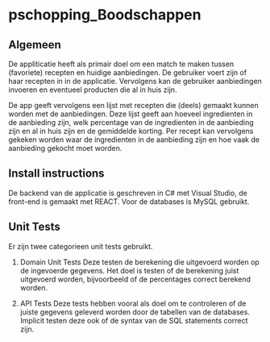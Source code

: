 # pschopping_Boodschappen

## Algemeen 

De appliticatie heeft als primair doel om een match te maken tussen (favoriete) recepten en huidige aanbiedingen. 
De gebruiker voert zijn of haar recepten in in de applicatie. Vervolgens kan de gebruiker aanbiedingen invoeren en eventueel producten die al in huis zijn. 

De app geeft vervolgens een lijst met recepten die (deels) gemaakt kunnen worden met de aanbiedingen. 
Deze lijst geeft aan hoeveel ingredienten in de aanbieding zijn, welk percentage van de ingredienten in de aanbieding zijn en al in huis zijn en de gemiddelde korting. 
Per recept kan vervolgens gekeken worden waar de ingredienten in de aanbieding zijn en hoe vaak de aanbieding gekocht moet worden. 

## Install instructions 

De backend van de applicatie is geschreven in C# met Visual Studio, de front-end is gemaakt met REACT. 
Voor de databases is MySQL gebruikt. 

## Unit Tests 

Er zijn twee categorieen unit tests gebruikt. 

1) Domain Unit Tests
Deze testen de berekening die uitgevoerd worden op de ingevoerde gegevens. 
Het doel is testen of de berekening juist uitgevoerd worden, bijvoorbeeld of de percentages correct berekend worden. 

2) API Tests
Deze tests hebben vooral als doel om te controleren of de juiste gegevens geleverd worden door de tabellen van de databases. 
Implicit testen deze ook of de syntax van de SQL statements correct zijn. 